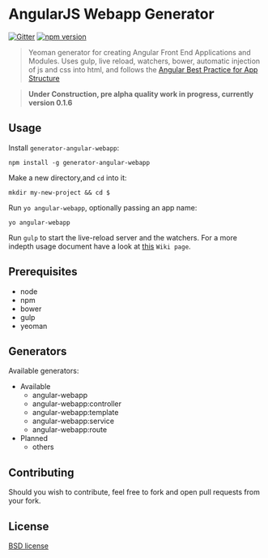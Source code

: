# AngularJS Webapp Generator 
[![Gitter](https://badges.gitter.im/Join%20Chat.svg)](https://gitter.im/kosz/generator-angular-webapp?utm_source=badge&utm_medium=badge&utm_campaign=pr-badge&utm_content=badge) [![npm version](https://badge.fury.io/js/generator-angular-webapp.svg)](http://badge.fury.io/js/generator-angular-webapp)
> Yeoman generator for creating Angular Front End Applications and Modules. Uses gulp, live reload, watchers, bower, automatic injection of js and css into html, and follows the [Angular Best Practice for App Structure](https://docs.google.com/document/d/1XXMvReO8-Awi1EZXAXS4PzDzdNvV6pGcuaF4Q9821Es/pub) 

> **Under Construction, pre alpha quality work in progress, currently version 0.1.6** 

## Usage

Install `generator-angular-webapp`:
```
npm install -g generator-angular-webapp
```

Make a new directory,and `cd` into it:
```
mkdir my-new-project && cd $
```

Run `yo angular-webapp`, optionally passing an app name:
```
yo angular-webapp
```

Run `gulp` to start the live-reload server and the watchers. For a more indepth usage document have a look at [this](https://github.com/kosz/generator-angular-webapp/wiki/Using-the-angular-webapp-generator) `Wiki page`.

## Prerequisites
* node
* npm
* bower
* gulp
* yeoman

## Generators

Available generators:

* Available
    - angular-webapp
    - angular-webapp:controller
    - angular-webapp:template
    - angular-webapp:service
    - angular-webapp:route
* Planned
    - others

## Contributing

Should you wish to contribute, feel free to fork and open pull requests from your fork.

## License

[BSD license](http://opensource.org/licenses/bsd-license.php)

